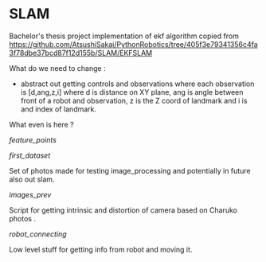 # SLAM
Bachelor's thesis project 
implementation of  ekf algorithm copied from 
https://github.com/AtsushiSakai/PythonRobotics/tree/405f3e79341356c4fa3f78dbe37bcd87f12d155b/SLAM/EKFSLAM

What do we need to change :

- abstract out getting controls and observations where each observation is [d,ang,z,i] where d is distance on XY plane, ang is angle between front of a robot and observation, z is the Z coord of landmark and i is and index of landmark.


What even is here ?

*feature_points*



*first_dataset*

Set of photos made for testing image_processing and potentially in future also out slam.

*images_prev*

Script for getting intrinsic and distortion of camera based on Charuko photos . 

*robot_connecting*

Low level stuff for getting info from robot and moving it.